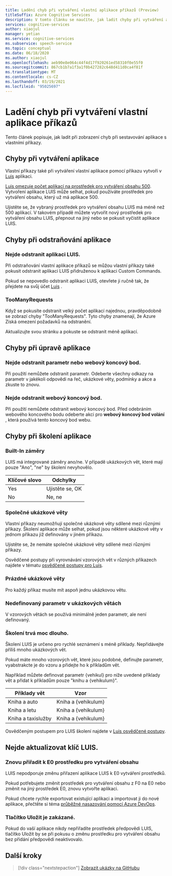 ```yaml
---
title: Ladění chyb při vytváření vlastní aplikace příkazů (Preview)
titleSuffix: Azure Cognitive Services
description: V tomto článku se naučíte, jak ladit chyby při vytváření aplikací pro vlastní příkazy.
services: cognitive-services
author: xiaojul
manager: yetian
ms.service: cognitive-services
ms.subservice: speech-service
ms.topic: conceptual
ms.date: 06/18/2020
ms.author: xiaojul
ms.openlocfilehash: aeb90e8e064c44f4d17f920261ed58310f0e55f0
ms.sourcegitcommit: 867cb1b7a1f3a1f0b427282c648d411d0ca4f81f
ms.translationtype: MT
ms.contentlocale: cs-CZ
ms.lasthandoff: 03/19/2021
ms.locfileid: "95025697"
---
```

# <a name="debug-errors-when-authoring-a-custom-commands-application"></a>Ladění chyb při vytváření vlastní aplikace příkazů

Tento článek popisuje, jak ladit při zobrazení chyb při sestavování aplikace s vlastními příkazy. 

## <a name="errors-when-creating-an-application"></a>Chyby při vytváření aplikace
Vlastní příkazy také při vytváření vlastní aplikace pomocí příkazu vytvoří v [Luis](https://www.luis.ai/) aplikaci. 

[Luis omezuje počet aplikací na prostředek pro vytváření obsahu 500](../luis/luis-limits.md). Vytvoření aplikace LUIS může selhat, pokud používáte prostředek pro vytváření obsahu, který už má aplikace 500. 

Ujistěte se, že vybraný prostředek pro vytváření obsahu LUIS má méně než 500 aplikací. V takovém případě můžete vytvořit nový prostředek pro vytváření obsahu LUIS, přepnout na jiný nebo se pokusit vyčistit aplikace LUIS.  

## <a name="errors-when-deleting-an-application"></a>Chyby při odstraňování aplikace
### <a name="cant-delete-luis-application"></a>Nejde odstranit aplikaci LUIS.
Při odstraňování vlastní aplikace příkazů se můžou vlastní příkazy také pokusit odstranit aplikaci LUIS přidruženou k aplikaci Custom Commands.

Pokud se nepovedlo odstranit aplikaci LUIS, otevřete ji ručně tak, že přejdete na svůj účet [Luis](https://www.luis.ai/) .

### <a name="toomanyrequests"></a>TooManyRequests
Když se pokusíte odstranit velký počet aplikací najednou, pravděpodobně se zobrazí chyby "TooManyRequests". Tyto chyby znamenají, že Azure Získá omezení požadavků na odstranění. 

Aktualizujte svou stránku a pokuste se odstranit méně aplikací.

## <a name="errors-when-modifying-an-application"></a>Chyby při úpravě aplikace

### <a name="cant-delete-a-parameter-or-a-web-endpoint"></a>Nejde odstranit parametr nebo webový koncový bod.
Při použití nemůžete odstranit parametr. Odeberte všechny odkazy na parametr v jakékoli odpovědi na řeč, ukázkové věty, podmínky a akce a zkuste to znovu.

### <a name="cant-delete-a-web-endpoint"></a>Nejde odstranit webový koncový bod.
Při použití nemůžete odstranit webový koncový bod. Před odebráním webového koncového bodu odeberte akci pro **webový koncový bod volání** , která používá tento koncový bod webu.

## <a name="errors-when-training-an-application"></a>Chyby při školení aplikace
### <a name="built-in-intents"></a>Built-In záměry
LUIS má integrované záměry ano/ne. V případě ukázkových vět, které mají pouze "Ano", "ne" by školení nevyhovělo. 

| Klíčové slovo | Odchylky | 
| ------- | --------- | 
| Yes | Ujistěte se, OK |
| No | Ne, ne | 

### <a name="common-sample-sentences"></a>Společné ukázkové věty
Vlastní příkazy neumožňují společné ukázkové věty sdílené mezi různými příkazy. Školení aplikace může selhat, pokud jsou některé ukázkové věty v jednom příkazu již definovány v jiném příkazu. 

Ujistěte se, že nemáte společné ukázkové věty sdílené mezi různými příkazy. 

Osvědčené postupy při vyrovnávání vzorových vět v různých příkazech najdete v tématu [osvědčené postupy pro Luis](../luis/luis-concept-best-practices.md).

### <a name="empty-sample-sentences"></a>Prázdné ukázkové věty
Pro každý příkaz musíte mít aspoň jednu ukázkovou větu.

### <a name="undefined-parameter-in-sample-sentences"></a>Nedefinovaný parametr v ukázkových větách
V vzorových větách se používá minimálně jeden parametr, ale není definovaný.

### <a name="training-takes-too-long"></a>Školení trvá moc dlouho.
Školení LUIS je určeno pro rychlé seznámení s méně příklady. Nepřidávejte příliš mnoho ukázkových vět. 

Pokud máte mnoho vzorových vět, které jsou podobné, definujte parametr, vyabstrakcte je do vzoru a přidejte ho k příkladům vět.

Například můžete definovat parametr {vehikul} pro níže uvedené příklady vět a přidat k příkladům pouze "knihu a {vehikulum}".

| Příklady vět | Vzor | 
| ------- | ------- | 
| Kniha a auto | Kniha a {vehikulum} | 
| Kniha a letu | Kniha a {vehikulum} |
| Kniha a taxislužby | Kniha a {vehikulum} |

Osvědčeným postupem pro LUIS školení najdete v [Luis osvědčené postupy](../luis/luis-concept-best-practices.md).

## <a name="cant-update-luis-key"></a>Nejde aktualizovat klíč LUIS.
### <a name="reassign-to-e0-authoring-resource"></a>Znovu přiřadit k E0 prostředku pro vytváření obsahu
LUIS nepodporuje změnu přiřazení aplikace LUIS k E0 vytváření prostředků.

Pokud potřebujete změnit prostředek pro vytváření obsahu z F0 na E0 nebo změnit na jiný prostředek E0, znovu vytvořte aplikaci. 

Pokud chcete rychle exportovat existující aplikaci a importovat ji do nové aplikace, přečtěte si téma [průběžné nasazování pomocí Azure DevOps](./how-to-custom-commands-deploy-cicd.md).

### <a name="save-button-is-disabled"></a>Tlačítko Uložit je zakázané.
Pokud do vaší aplikace nikdy nepřiřadíte prostředek předpovědi LUIS, tlačítko Uložit by se při pokusu o změnu prostředku pro vytváření obsahu bez přidání předpovědi neaktivovalo.

## <a name="next-steps"></a>Další kroky

> [!div class="nextstepaction"]
> [Zobrazit ukázky na GitHubu](https://aka.ms/speech/cc-samples)